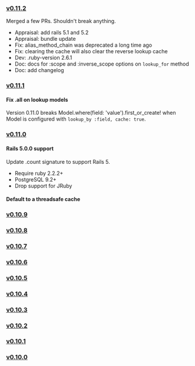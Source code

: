 ### [v0.11.2](https://github.com/companygardener/lookup_by/compare/v0.11.1...v0.11.2)

Merged a few PRs. Shouldn't break anything.

* Appraisal: add rails 5.1 and 5.2
* Appraisal: bundle update
* Fix: alias_method_chain was deprecated a long time ago
* Fix: clearing the cache will also clear the reverse lookup cache
* Dev: .ruby-version 2.6.1
* Doc: docs for :scope and :inverse_scope options on `lookup_for` method
* Doc: add changelog

### [v0.11.1](https://github.com/companygardener/lookup_by/compare/v0.11.0...v0.11.1)

#### Fix .all on lookup models

Version 0.11.0 breaks Model.where(field: 'value').first_or_create! when
Model is configured with `lookup_by :field, cache: true`.

### [v0.11.0](https://github.com/companygardener/lookup_by/compare/v0.10.9...v0.11.0)

#### Rails 5.0.0 support

Update .count signature to support Rails 5.

- Require ruby 2.2.2+
- PostgreSQL 9.2+
- Drop support for JRuby

#### Default to a threadsafe cache

### [v0.10.9](https://github.com/companygardener/lookup_by/compare/v0.10.8...v0.10.9)

### [v0.10.8](https://github.com/companygardener/lookup_by/compare/v0.10.7...v0.10.8)

### [v0.10.7](https://github.com/companygardener/lookup_by/compare/v0.10.6...v0.10.7)

### [v0.10.6](https://github.com/companygardener/lookup_by/compare/v0.10.5...v0.10.6)

### [v0.10.5](https://github.com/companygardener/lookup_by/compare/v0.10.4...v0.10.5)

### [v0.10.4](https://github.com/companygardener/lookup_by/compare/v0.10.3...v0.10.4)

### [v0.10.3](https://github.com/companygardener/lookup_by/compare/v0.10.2...v0.10.3)

### [v0.10.2](https://github.com/companygardener/lookup_by/compare/v0.10.1...v0.10.2)

### [v0.10.1](https://github.com/companygardener/lookup_by/compare/v0.10.0...v0.10.1)

### [v0.10.0](https://github.com/companygardener/lookup_by/compare/v0.9.1...v0.10.0)
